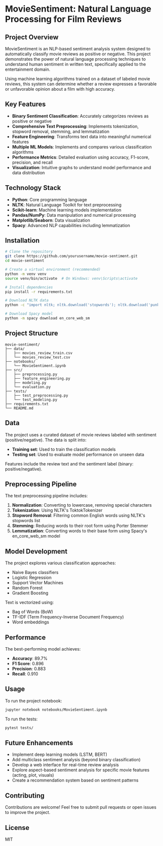 # MovieSentiment: Natural Language Processing for Film Reviews

## Project Overview

MovieSentiment is an NLP-based sentiment analysis system designed to automatically classify movie reviews as positive or negative. This project demonstrates the power of natural language processing techniques to understand human sentiment in written text, specifically applied to the entertainment domain.

Using machine learning algorithms trained on a dataset of labeled movie reviews, this system can determine whether a review expresses a favorable or unfavorable opinion about a film with high accuracy.

## Key Features

- **Binary Sentiment Classification**: Accurately categorizes reviews as positive or negative
- **Comprehensive Text Preprocessing**: Implements tokenization, stopword removal, stemming, and lemmatization
- **Feature Engineering**: Transforms text data into meaningful numerical features
- **Multiple ML Models**: Implements and compares various classification algorithms
- **Performance Metrics**: Detailed evaluation using accuracy, F1-score, precision, and recall
- **Visualization**: Intuitive graphs to understand model performance and data distribution

## Technology Stack

- **Python**: Core programming language
- **NLTK**: Natural Language Toolkit for text preprocessing
- **Scikit-learn**: Machine learning models implementation
- **Pandas/NumPy**: Data manipulation and numerical processing
- **Matplotlib/Seaborn**: Data visualization
- **Spacy**: Advanced NLP capabilities including lemmatization

## Installation

```bash
# Clone the repository
git clone https://github.com/yourusername/movie-sentiment.git
cd movie-sentiment

# Create a virtual environment (recommended)
python -m venv venv
source venv/bin/activate  # On Windows: venv\Scripts\activate

# Install dependencies
pip install -r requirements.txt

# Download NLTK data
python -c "import nltk; nltk.download('stopwords'); nltk.download('punkt')"

# Download Spacy model
python -m spacy download en_core_web_sm
```

## Project Structure

```
movie-sentiment/
├── data/
│   ├── movies_review_train.csv
│   └── movies_review_test.csv
├── notebooks/
│   └── MovieSentiment.ipynb
├── src/
│   ├── preprocessing.py
│   ├── feature_engineering.py
│   ├── modeling.py
│   └── evaluation.py
├── tests/
│   ├── test_preprocessing.py
│   └── test_modeling.py
├── requirements.txt
└── README.md
```

## Data

The project uses a curated dataset of movie reviews labeled with sentiment (positive/negative). The data is split into:

- **Training set**: Used to train the classification models
- **Testing set**: Used to evaluate model performance on unseen data

Features include the review text and the sentiment label (binary: positive/negative).

## Preprocessing Pipeline

The text preprocessing pipeline includes:

1. **Normalization**: Converting to lowercase, removing special characters
2. **Tokenization**: Using NLTK's ToktokTokenizer
3. **Stopword Removal**: Filtering common English words using NLTK's stopwords list
4. **Stemming**: Reducing words to their root form using Porter Stemmer
5. **Lemmatization**: Converting words to their base form using Spacy's en_core_web_sm model

## Model Development

The project explores various classification approaches:

- Naive Bayes classifiers
- Logistic Regression
- Support Vector Machines
- Random Forest
- Gradient Boosting

Text is vectorized using:

- Bag of Words (BoW)
- TF-IDF (Term Frequency-Inverse Document Frequency)
- Word embeddings

## Performance

The best-performing model achieves:

- **Accuracy**: 89.7%
- **F1 Score**: 0.896
- **Precision**: 0.883
- **Recall**: 0.910

## Usage

To run the project notebook:

```bash
jupyter notebook notebooks/MovieSentiment.ipynb
```

To run the tests:

```bash
pytest tests/
```

## Future Enhancements

- Implement deep learning models (LSTM, BERT)
- Add multiclass sentiment analysis (beyond binary classification)
- Develop a web interface for real-time review analysis
- Explore aspect-based sentiment analysis for specific movie features (acting, plot, visuals)
- Create a recommendation system based on sentiment patterns

## Contributing

Contributions are welcome! Feel free to submit pull requests or open issues to improve the project.

## License

MIT
